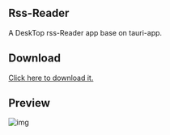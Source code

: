 ## Rss-Reader

A DeskTop rss-Reader app base on tauri-app.

## Download

[Click here to download it.](https://github.com/peterroe/Rss-Reader/releases/download/v0.1.0/Rss-Reader_0.1.0_x64.msi)

## Preview

![img](./img/one.gif)
